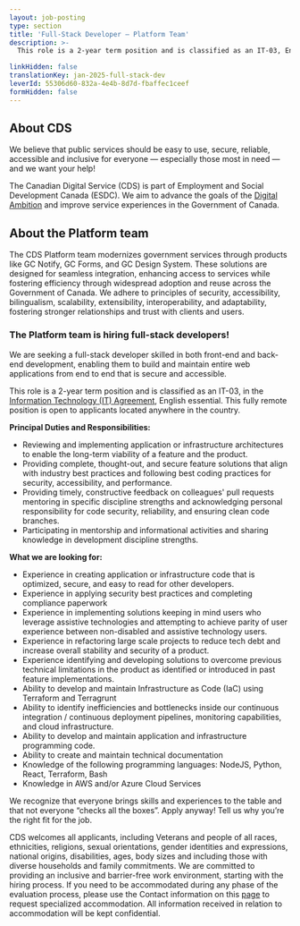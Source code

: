 ```yaml
---
layout: job-posting
type: section
title: 'Full-Stack Developer — Platform Team'
description: >-
  This role is a 2-year term position and is classified as an IT-03, English essential. This fully remote position is open to applicants located anywhere in the country.

linkHidden: false
translationKey: jan-2025-full-stack-dev
leverId: 55306d60-832a-4e4b-8d7d-fbaffec1ceef
formHidden: false
---
```


## About CDS

We believe that public services should be easy to use, secure, reliable, accessible and inclusive for everyone — especially those most in need — and we want your help!

The Canadian Digital Service (CDS) is part of Employment and Social Development Canada (ESDC). We aim to advance the goals of the [Digital Ambition](https://www.canada.ca/en/government/system/digital-government/government-canada-digital-operations-strategic-plans/canada-digital-ambition.html) and improve service experiences in the Government of Canada.

## About the Platform team

The CDS Platform team modernizes government services through products like GC Notify, GC Forms, and GC Design System. These solutions are designed for seamless integration, enhancing access to services while fostering efficiency through widespread adoption and reuse across the Government of Canada.
We adhere to principles of security, accessibility, bilingualism, scalability, extensibility, interoperability, and adaptability, fostering stronger relationships and trust with clients and users.

### **The Platform team is hiring full-stack developers!**

We are seeking a full-stack developer skilled in both front-end and back-end development, enabling them to build and maintain entire web applications from end to end that is secure and accessible.

This role is a 2-year term position and is classified as an IT-03, in the [Information Technology (IT) Agreement](https://www.tbs-sct.canada.ca/agreements-conventions/view-visualiser-eng.aspx?id=31), English essential. This fully remote position is open to applicants located anywhere in the country.

**Principal Duties and Responsibilities:**

- Reviewing and implementing application or infrastructure architectures to enable the  long-term viability of a feature and the product.
- Providing complete, thought-out, and secure feature solutions that align with industry best practices and following best coding practices for security, accessibility, and performance.
- Providing timely, constructive feedback on colleagues' pull requests mentoring in specific discipline strengths and acknowledging personal responsibility for code security, reliability, and ensuring clean code branches.
- Participating in mentorship and informational activities and sharing knowledge in development discipline strengths.


**What we are looking for:**

- Experience in creating application or infrastructure code that is optimized, secure, and easy to read for other developers.
- Experience in applying security best practices and completing compliance paperwork
- Experience in implementing solutions keeping in mind users who leverage assistive technologies and attempting to achieve parity of user experience between non-disabled and assistive technology users.
- Experience in refactoring large scale projects to reduce tech debt and increase overall stability and security of a product.
- Experience identifying and developing solutions to overcome previous technical limitations in the product as identified or introduced in past feature implementations.
- Ability to develop and maintain Infrastructure as Code (IaC) using Terraform and Terragrunt
- Ability to identify inefficiencies and bottlenecks inside our continuous integration / continuous deployment pipelines, monitoring capabilities, and cloud infrastructure.
- Ability to develop and maintain application and infrastructure programming code.
- Ability to create and maintain technical documentation
- Knowledge of the following programming languages: NodeJS, Python, React, Terraform, Bash
- Knowledge in AWS and/or Azure Cloud Services

We recognize that everyone brings skills and experiences to the table and that not everyone “checks all the boxes”. Apply anyway! Tell us why you’re the right fit for the job.

CDS welcomes all applicants, including Veterans and people of all races, ethnicities, religions, sexual orientations, gender identities and expressions, national origins, disabilities, ages, body sizes and including those with diverse households and family commitments. We are committed to providing an inclusive and barrier-free work environment, starting with the hiring process. If you need to be accommodated during any phase of the evaluation process, please use the Contact information on this [page](https://www.canada.ca/en/public-service-commission/services/assessment-accommodation-page.html) to request specialized accommodation. All information received in relation to accommodation will be kept confidential.







